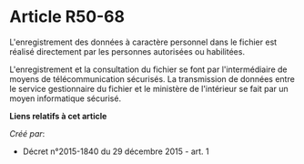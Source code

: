 # Article R50-68

L'enregistrement des données à caractère personnel dans le fichier est réalisé directement par les personnes autorisées ou
habilitées. 

L'enregistrement et la consultation du fichier se font par l'intermédiaire de moyens de télécommunication sécurisés. La
transmission de données entre le service gestionnaire du fichier et le ministère de l'intérieur se fait par un moyen
informatique sécurisé.

**Liens relatifs à cet article**

_Créé par_:

  - Décret n°2015-1840 du 29 décembre 2015 - art. 1
